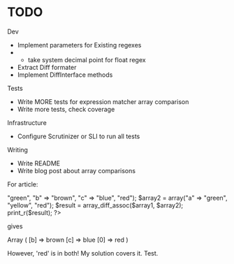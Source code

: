 # TODO

Dev

* Implement parameters for Existing regexes
* * take system decimal point for float regex
* Extract Diff formater
* Implement DiffInterface methods

Tests
* Write MORE tests for expression matcher array comparison
* Write more tests, check coverage

Infrastructure
* Configure Scrutinizer or SLI to run all tests

Writing
* Write README
* Write blog post about array comparisons


For article:

<?php
$array1 = array("a" => "green", "b" => "brown", "c" => "blue", "red");
$array2 = array("a" => "green", "yellow", "red");
$result = array_diff_assoc($array1, $array2);
print_r($result);
?>

gives

Array
(
    [b] => brown
    [c] => blue
    [0] => red
)

However, 'red' is in both! My solution covers it. Test.
